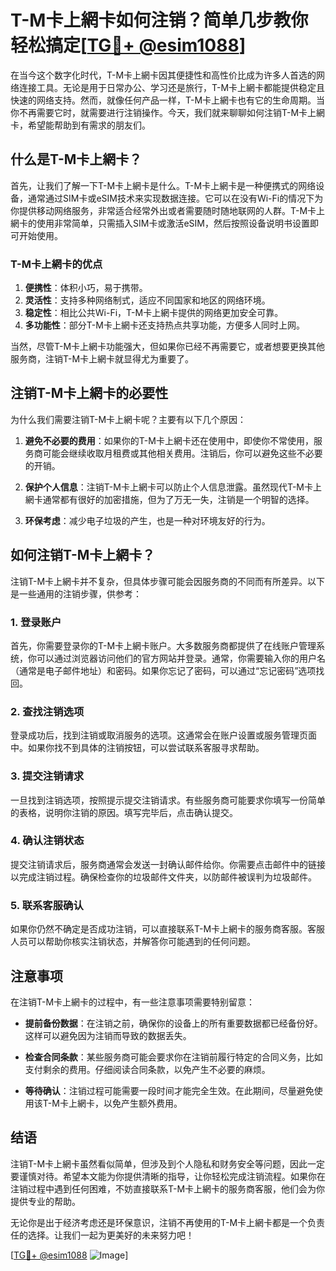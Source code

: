 # T-M卡上網卡如何注销？简单几步教你轻松搞定[[TG💪+ @esim1088](https://t.me/s/esim1088)]

在当今这个数字化时代，T-M卡上網卡因其便捷性和高性价比成为许多人首选的网络连接工具。无论是用于日常办公、学习还是旅行，T-M卡上網卡都能提供稳定且快速的网络支持。然而，就像任何产品一样，T-M卡上網卡也有它的生命周期。当你不再需要它时，就需要进行注销操作。今天，我们就来聊聊如何注销T-M卡上網卡，希望能帮助到有需求的朋友们。

## 什么是T-M卡上網卡？

首先，让我们了解一下T-M卡上網卡是什么。T-M卡上網卡是一种便携式的网络设备，通常通过SIM卡或eSIM技术来实现数据连接。它可以在没有Wi-Fi的情况下为你提供移动网络服务，非常适合经常外出或者需要随时随地联网的人群。T-M卡上網卡的使用非常简单，只需插入SIM卡或激活eSIM，然后按照设备说明书设置即可开始使用。

### T-M卡上網卡的优点

1. **便携性**：体积小巧，易于携带。
2. **灵活性**：支持多种网络制式，适应不同国家和地区的网络环境。
3. **稳定性**：相比公共Wi-Fi，T-M卡上網卡提供的网络更加安全可靠。
4. **多功能性**：部分T-M卡上網卡还支持热点共享功能，方便多人同时上网。

当然，尽管T-M卡上網卡功能强大，但如果你已经不再需要它，或者想要更换其他服务商，注销T-M卡上網卡就显得尤为重要了。

## 注销T-M卡上網卡的必要性

为什么我们需要注销T-M卡上網卡呢？主要有以下几个原因：

1. **避免不必要的费用**：如果你的T-M卡上網卡还在使用中，即使你不常使用，服务商可能会继续收取月租费或其他相关费用。注销后，你可以避免这些不必要的开销。
   
2. **保护个人信息**：注销T-M卡上網卡可以防止个人信息泄露。虽然现代T-M卡上網卡通常都有很好的加密措施，但为了万无一失，注销是一个明智的选择。

3. **环保考虑**：减少电子垃圾的产生，也是一种对环境友好的行为。

## 如何注销T-M卡上網卡？

注销T-M卡上網卡并不复杂，但具体步骤可能会因服务商的不同而有所差异。以下是一些通用的注销步骤，供参考：

### 1. 登录账户

首先，你需要登录你的T-M卡上網卡账户。大多数服务商都提供了在线账户管理系统，你可以通过浏览器访问他们的官方网站并登录。通常，你需要输入你的用户名（通常是电子邮件地址）和密码。如果你忘记了密码，可以通过“忘记密码”选项找回。

### 2. 查找注销选项

登录成功后，找到注销或取消服务的选项。这通常会在账户设置或服务管理页面中。如果你找不到具体的注销按钮，可以尝试联系客服寻求帮助。

### 3. 提交注销请求

一旦找到注销选项，按照提示提交注销请求。有些服务商可能要求你填写一份简单的表格，说明你注销的原因。填写完毕后，点击确认提交。

### 4. 确认注销状态

提交注销请求后，服务商通常会发送一封确认邮件给你。你需要点击邮件中的链接以完成注销过程。确保检查你的垃圾邮件文件夹，以防邮件被误判为垃圾邮件。

### 5. 联系客服确认

如果你仍然不确定是否成功注销，可以直接联系T-M卡上網卡的服务商客服。客服人员可以帮助你核实注销状态，并解答你可能遇到的任何问题。

## 注意事项

在注销T-M卡上網卡的过程中，有一些注意事项需要特别留意：

- **提前备份数据**：在注销之前，确保你的设备上的所有重要数据都已经备份好。这样可以避免因为注销而导致的数据丢失。
  
- **检查合同条款**：某些服务商可能会要求你在注销前履行特定的合同义务，比如支付剩余的费用。仔细阅读合同条款，以免产生不必要的麻烦。

- **等待确认**：注销过程可能需要一段时间才能完全生效。在此期间，尽量避免使用该T-M卡上網卡，以免产生额外费用。

## 结语

注销T-M卡上網卡虽然看似简单，但涉及到个人隐私和财务安全等问题，因此一定要谨慎对待。希望本文能为你提供清晰的指导，让你轻松完成注销流程。如果你在注销过程中遇到任何困难，不妨直接联系T-M卡上網卡的服务商客服，他们会为你提供专业的帮助。

无论你是出于经济考虑还是环保意识，注销不再使用的T-M卡上網卡都是一个负责任的选择。让我们一起为更美好的未来努力吧！

[[TG💪+ @esim1088](https://t.me/s/esim1088) ![Image](https://i.postimg.cc/4NQfJmqS/Snipaste-2025-05-13-00-14-12.png)]